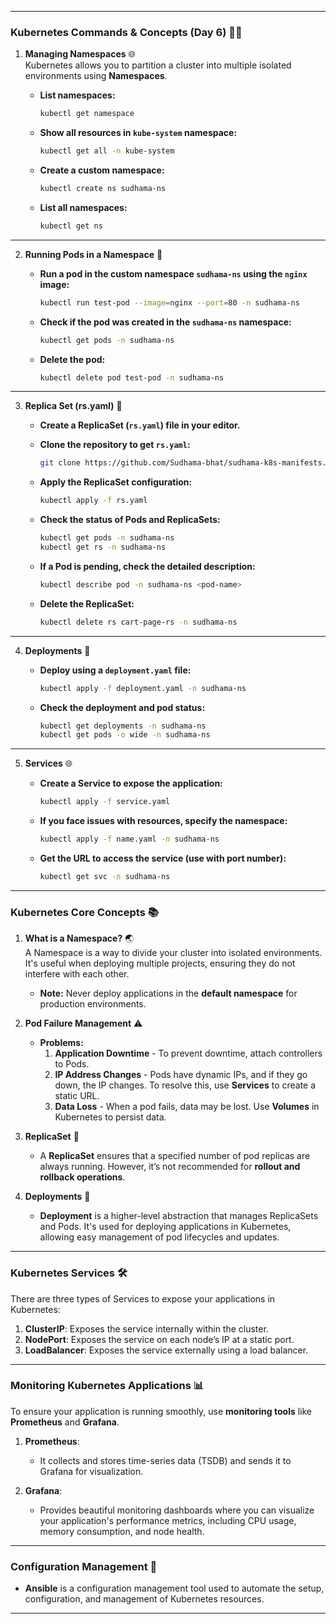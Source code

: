 

---

### **Kubernetes Commands & Concepts (Day 6)** 🧑‍💻

1. **Managing Namespaces** 🌐  
   Kubernetes allows you to partition a cluster into multiple isolated environments using **Namespaces**.

   - **List namespaces:**
     ```bash
     kubectl get namespace
     ```

   - **Show all resources in `kube-system` namespace:**
     ```bash
     kubectl get all -n kube-system
     ```

   - **Create a custom namespace:**
     ```bash
     kubectl create ns sudhama-ns
     ```

   - **List all namespaces:**
     ```bash
     kubectl get ns
     ```

---

2. **Running Pods in a Namespace** 🚀

   - **Run a pod in the custom namespace `sudhama-ns` using the `nginx` image:**
     ```bash
     kubectl run test-pod --image=nginx --port=80 -n sudhama-ns
     ```

   - **Check if the pod was created in the `sudhama-ns` namespace:**
     ```bash
     kubectl get pods -n sudhama-ns
     ```

   - **Delete the pod:**
     ```bash
     kubectl delete pod test-pod -n sudhama-ns
     ```

---

3. **Replica Set (rs.yaml)** 🔄

   - **Create a ReplicaSet (`rs.yaml`) file in your editor.**
   
   - **Clone the repository to get `rs.yaml`:**
     ```bash
     git clone https://github.com/Sudhama-bhat/sudhama-k8s-manifests.git
     ```

   - **Apply the ReplicaSet configuration:**
     ```bash
     kubectl apply -f rs.yaml
     ```

   - **Check the status of Pods and ReplicaSets:**
     ```bash
     kubectl get pods -n sudhama-ns
     kubectl get rs -n sudhama-ns
     ```

   - **If a Pod is pending, check the detailed description:**
     ```bash
     kubectl describe pod -n sudhama-ns <pod-name>
     ```

   - **Delete the ReplicaSet:**
     ```bash
     kubectl delete rs cart-page-rs -n sudhama-ns
     ```

---

4. **Deployments** 🚀

   - **Deploy using a `deployment.yaml` file:**
     ```bash
     kubectl apply -f deployment.yaml -n sudhama-ns
     ```

   - **Check the deployment and pod status:**
     ```bash
     kubectl get deployments -n sudhama-ns
     kubectl get pods -o wide -n sudhama-ns
     ```

---

5. **Services** 🌐

   - **Create a Service to expose the application:**
     ```bash
     kubectl apply -f service.yaml
     ```

   - **If you face issues with resources, specify the namespace:**
     ```bash
     kubectl apply -f name.yaml -n sudhama-ns
     ```

   - **Get the URL to access the service (use with port number):**
     ```bash
     kubectl get svc -n sudhama-ns
     ```

---

### **Kubernetes Core Concepts** 📚

1. **What is a Namespace?** 🌏  
   A Namespace is a way to divide your cluster into isolated environments. It's useful when deploying multiple projects, ensuring they do not interfere with each other.

   - **Note:** Never deploy applications in the **default namespace** for production environments.

2. **Pod Failure Management** ⚠️

   - **Problems:**
     1. **Application Downtime** - To prevent downtime, attach controllers to Pods.
     2. **IP Address Changes** - Pods have dynamic IPs, and if they go down, the IP changes. To resolve this, use **Services** to create a static URL.
     3. **Data Loss** - When a pod fails, data may be lost. Use **Volumes** in Kubernetes to persist data.

3. **ReplicaSet** 🔄

   - A **ReplicaSet** ensures that a specified number of pod replicas are always running. However, it’s not recommended for **rollout and rollback operations**.

4. **Deployments** 🎯

   - **Deployment** is a higher-level abstraction that manages ReplicaSets and Pods. It's used for deploying applications in Kubernetes, allowing easy management of pod lifecycles and updates.

---

### **Kubernetes Services** 🛠️

There are three types of Services to expose your applications in Kubernetes:

1. **ClusterIP**: Exposes the service internally within the cluster.
2. **NodePort**: Exposes the service on each node’s IP at a static port.
3. **LoadBalancer**: Exposes the service externally using a load balancer.

---

### **Monitoring Kubernetes Applications** 📊

To ensure your application is running smoothly, use **monitoring tools** like **Prometheus** and **Grafana**.

1. **Prometheus**:  
   - It collects and stores time-series data (TSDB) and sends it to Grafana for visualization.
   
2. **Grafana**:  
   - Provides beautiful monitoring dashboards where you can visualize your application's performance metrics, including CPU usage, memory consumption, and node health.

---

### **Configuration Management** 🔧

- **Ansible** is a configuration management tool used to automate the setup, configuration, and management of Kubernetes resources.

---
